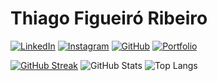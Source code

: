 # Thiago Figueiró Ribeiro 

[![LinkedIn](https://img.shields.io/badge/LinkedIn-0077B5?style=for-the-badge&logo=linkedin&logoColor=white)](https://www.linkedin.com/in/thiago-figueiro-ribeiro/)
[![Instagram](https://img.shields.io/badge/-Instagram-%23E4405F?style=for-the-badge&logo=instagram&logoColor=white)](https://www.instagram.com/thiagofigueiroribeiro/)
[![GitHub](https://img.shields.io/badge/GitHub-100000?style=for-the-badge&logo=github&logoColor=white)](https://github.com/ThiagoFigueiroRibeiro)
[![Portfolio](https://img.shields.io/badge/Portfolio-FF5722?style=for-the-badge&logo=todoist&logoColor=white)](https://thiagofigueiroribeiro.github.io/)

[![GitHub Streak](https://streak-stats.demolab.com/?user=ThiagoFigueiroRibeiro&theme=bear&background=000&border=30A3DC&dates=FFF)](https://git.io/streak-stats)
![GitHub Stats](https://github-readme-stats.vercel.app/api?username=ThiagoFigueiroRibeiro&theme=transparent&bg_color=000&border_color=30A3DC&show_icons=true&icon_color=30A3DC&title_color=E94D5F&text_color=FFF)
![Top Langs](https://github-readme-stats-git-masterrstaa-rickstaa.vercel.app/api/top-langs/?username=ThiagoFigueiroRibeiro&layout=compact&bg_color=000&border_color=30A3DC&title_color=E94D5F&text_color=FFF)
